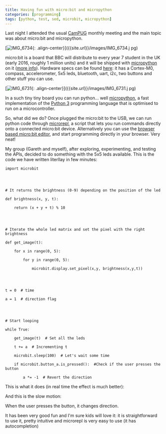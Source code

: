 ```yaml
---
title: Having fun with micro:bit and micropython
categories: [programming]
tags: [python, test, sed, microbit, micropython]
---
```

Last night I attended the usual [CamPUG](http://www.meetup.com/CamPUG/)
monthly meeting and the main topic was about micro:bit and micropython.

[![IMG_6734]({{site.url}}/images/IMG_6734.jpg){: .align-center}]({{site.url}}/images/IMG_6734.j
pg)

micro:bit is a board that BBC will distribute to every year 7 student in the
UK (early 2016, roughly 1 million units) and it will be shipped with
[micropython](https://micropython.org) on it ([more
info](http://www.arm.com/innovation/products/microbit.php)). Hardware specs
can be found [here](https://www.microbit.co.uk/device): it has a Cortex-M0,
compass, accelerometer, 5x5 leds, bluetooth, uart, i2c, two buttons and other
stuff you can use.

[![IMG_6731]({{site.url}}/images/IMG_6731.jpg){: .align-center}]({{site.url}}/images/IMG_6731.j
pg)

In a such tiny tiny board you can run python... well
[micropython](https://micropython.org), a fast implementation of the [Python
3](http://www.python.org/) programming language that is optimised to run on a
microcontroller.

So, what did we do? Once plugged the micro:bit to the USB, we can run python
code through [microrepl](https://github.com/ntoll/microrepl), a script that
lets you run commands directly onto a connected micro:bit device.
Alternatively you can use the [browser based micro:bit
editor](https://github.com/ntoll/upyed), and start programming directly in
your browser. Very neat!

My group (Gareth and myself), after exploring, experimenting, and testing the
APIs, decided to do something with the 5x5 leds available. This is the code we
have written literllay in few minutes:

    
    
    import microbit     
    
    
    
    
    # It returns the brightness (0-9) depending on the position of the led  
    
    def brightness(x, y, t):  
    
        return (x + y + t) % 10
    
    
    
    
    # Iterate the whole led matrix and set the pixel with the right brightness  
    
    def get_image(t):  
    
        for x in range(0, 5):  
    
            for y in range(0, 5):  
    
                microbit.display.set_pixel(x,y, brightness(x,y,t))                           
    
    
    
    
    t = 0  # time  
    
    a = 1  # direction flag
    
    
    
    
    # Start looping  
    
    while True:  
    
        get_image(t)  # Set all the leds  
    
        t += a  # Incrementing t  
    
        microbit.sleep(100)  # Let's wait some time  
    
        if microbit.button_a.is_pressed():  #Check if the user presses the button  
    
            a *= -1  # Revert the direction  
    
    

  
This is what it does (in real time the effect is much better):

And this is the slow motion:

When the user presses the button, it changes direction.

It has been very good fun and I'm sure kids will love it: it is
straightforward to use it, pretty intuitive and microrepl is very easy to use
(it has autocompletion)

